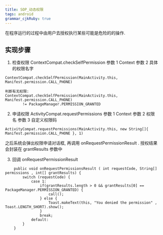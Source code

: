 ```yaml
---
title: SOP_动态权限
tags: android
grammar_cjkRuby: true
---
```


在程序运行的过程中由用户去授权执行某些可能是危险的的操作.

## 实现步骤
1. 检查权限
ContextCompat.checkSelfPermission
参数 1 Context
参数 2 具体的权限名字
```
ContextCompat.checkSelfPermission(MainActivity.this, Manifest.permission.CALL_PHONE)

判断有无权限:
ContextCompat.checkSelfPermission(MainActivity.this, Manifest.permission.CALL_PHONE) 
 		!= PackageManager.PERMISSION_GRANTED
```

2. 申请权限
ActivityCompat.requestPermissions
参数 1 Context
参数 2 权限名
参数 3 自定义权限码
```
ActivityCompat.requestPermissions(MainActivity.this, new String[]{ Manifest.permission.CALL_PHONE }, 1)
```
之后系统会弹出权限申请对话框, 再调用 onRequestPermissionResult .
授权结果会封装在 grantResults 参数中

3. 回调 
onRequestPermissionResult
```
    public void onRequestPermissionsResult ( int requestCode, String[] permissions , int[] grantResults) {
        switch (requestCode) {
            case 1:
                if(grantResults.length > 0 && grantResults[0] == PackageManager.PERMISSION_GRANTED) {
                    call();
                } else {
                    Toast.makeText(this, "You denied the permission" , Toast.LENGTH_SHORT).show();
                }
                break;
            default:
        }
    }
```